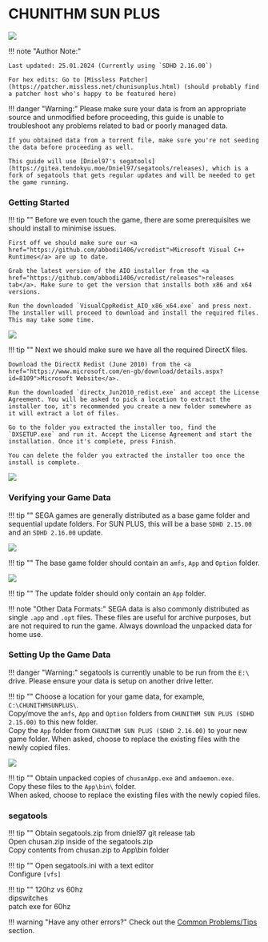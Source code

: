# CHUNITHM SUN PLUS

<img src="/img/chunithmsunplus/sunplus.png">

!!! note "Author Note:"

	Last updated: 25.01.2024 (Currently using `SDHD 2.16.00`)
	
	For hex edits: Go to [Missless Patcher](https://patcher.missless.net/chunisunplus.html) (should probably find a patcher host who's happy to be featured here)

!!! danger "Warning:"
	Please make sure your data is from an appropriate source and unmodified before proceeding, this guide is unable to troubleshoot any problems related to bad or poorly managed data.

	If you obtained data from a torrent file, make sure you're not seeding the data before proceeding as well.

	This guide will use [Dniel97's segatools](https://gitea.tendokyu.moe/Dniel97/segatools/releases), which is a fork of segatools that gets regular updates and will be needed to get the game running.

### Getting Started

!!! tip ""
	Before we even touch the game, there are some prerequisites we should install to minimise issues.

	First off we should make sure our <a href="https://github.com/abbodi1406/vcredist">Microsoft Visual C++ Runtimes</a> are up to date.

	Grab the latest version of the AIO installer from the <a href="https://github.com/abbodi1406/vcredist/releases">releases tab</a>. Make sure to get the version that installs both x86 and x64 versions.

	Run the downloaded `VisualCppRedist_AIO_x86_x64.exe` and press next. The installer will proceed to download and install the required files. This may take some time.

<img src="/img/chunithmsunplus/AIO_finished.png">

!!! tip ""
	Next we should make sure we have all the required DirectX files.

	Download the DirectX Redist (June 2010) from the <a href="https://www.microsoft.com/en-gb/download/details.aspx?id=8109">Microsoft Website</a>.

	Run the downloaded `directx_Jun2010_redist.exe` and accept the License Agreement. You will be asked to pick a location to extract the installer too, it's recommended you create a new folder somewhere as it will extract a lot of files.

	Go to the folder you extracted the installer too, find the `DXSETUP.exe` and run it. Accept the License Agreement and start the installation. Once it's complete, press Finish.

	You can delete the folder you extracted the installer too once the install is complete.

<img src="/img/chunithmsunplus/redist_finished.png">

### Verifying your Game Data

!!! tip ""
	SEGA games are generally distributed as a base game folder and sequential update folders. For SUN PLUS, this will be a base `SDHD 2.15.00` and an `SDHD 2.16.00` update.

<img src="/img/chunithmsunplus/1.png">

!!! tip ""
	The base game folder should contain an `amfs`, `App` and `Option` folder.

<img src="/img/chunithmsunplus/2.png">

!!! tip ""
	The update folder should only contain an `App` folder.

!!! note "Other Data Formats:"
	SEGA data is also commonly distributed as single `.app` and `.opt` files. These files are useful for archive purposes, but are not required to run the game. Always download the unpacked data for home use.

### Setting Up the Game Data

!!! danger "Warning:"
	segatools is currently unable to be run from the `E:\` drive. Please ensure your data is setup on another drive letter.

!!! tip ""
	Choose a location for your game data, for example, `C:\CHUNITHMSUNPLUS\`.  
	Copy/move the `amfs`, `App` and `Option` folders from `CHUNITHM SUN PLUS (SDHD 2.15.00)` to this new folder.  
	Copy the `App` folder from `CHUNITHM SUN PLUS (SDHD 2.16.00)` to your new game folder. When asked, choose to replace the existing files with the newly copied files.

<img src="/img/chunithmsunplus/replace.png">

!!! tip ""
	Obtain unpacked copies of `chusanApp.exe` and `amdaemon.exe`.  
	Copy these files to the `App\bin\` folder.  
	When asked, choose to replace the existing files with the newly copied files.

### segatools

!!! tip ""
	Obtain segatools.zip from dniel97 git release tab  
	Open chusan.zip inside of the segatools.zip  
	Copy contents from chusan.zip to App\bin folder  

!!! tip ""
	Open segatools.ini with a text editor  
	Configure `[vfs]`  

!!! tip ""
	120hz vs 60hz  
	dipswitches  
	patch exe for 60hz  

!!! warning "Have any other errors?"
	Check out the [Common Problems/Tips](problems.md) section.